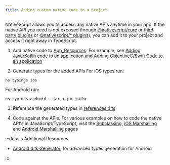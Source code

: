 ```yaml
---
title: Adding custom native code to a project
---
```



NativeScript allows you to access any native APIs anytime in your app. If the native API you need is not exposed through [@nativescript/core](https://docs.nativescript.org/understanding-packages#nativescript-core) or [third party plugins](https://market.nativescript.org/) or [@nativescript/* plugins](https://docs.nativescript.org/plugins/index.html)), you can add it to your project and access it right away in TypeScript.


1. Add native code to [App_Resources](/project-structure/app-resources). For example, see [Adding Java/Kotlin code to an application](/project-structure/app-resources#adding-java-kotlin-code-to-an-application) and [Adding ObjectiveC/Swift Code to an application](/project-structure/app-resources#adding-objectivec-swift-code-to-an-application)

2. Generate types for the added APIs
For iOS types run:

```cli
ns typings ios
```

For Android run:

```cli
ns typings android --jar <.jar path>
```

3. Reference the generated types in [references.d.ts](/project-structure/references-d-ts-in-nativescript)

4. Code against the APIs. For various examples on how to code the native API's in JavaScript/TypeScript, visit the [Subclassing](/guide/subclassing/), [iOS Marshalling](/guide/marshalling/nativescript-ios-marshalling) and [Android Marshalling](/guide/marshalling/nativescript-android-marshalling) pages

:::details Additional Resources

- [Android d.ts Generator](https://github.com/NativeScript/android-dts-generator), for advanced types generation for Android

:::
